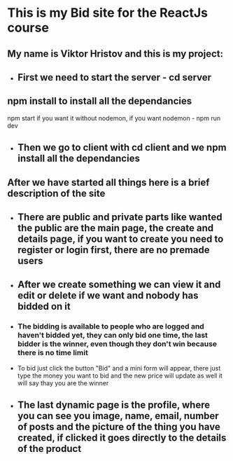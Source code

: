 # This is my Bid site for the ReactJs course
## My name is Viktor Hristov and this is my project:

- ## First we need to start the server - cd server

## npm install to install all the dependancies
npm start if you want it without nodemon, if you want nodemon - npm run dev

- ## Then we go to client with cd client and we npm install all the dependancies

## After we have started all things here is a brief description of the site

- ## There are public and private parts like wanted the public are the main page, the create and details page, if you want to create you need to register or login first, there are no premade users

- ## After we create something we can view it and edit or delete if we want and nobody has bidded on it

- ### The bidding is available to people who are logged and haven't bidded yet, they can only bid one time, the last bidder is the winner, even though they don't win because there is no time limit

- To bid just click the button "Bid" and a mini form will appear, there just type the money you want to bid and the new price will update as well it will say thay you are the winner

- ## The last dynamic page is the profile, where you can see you image, name, email, number of posts and the picture of the thing you have created, if clicked it goes directly to the details of the product